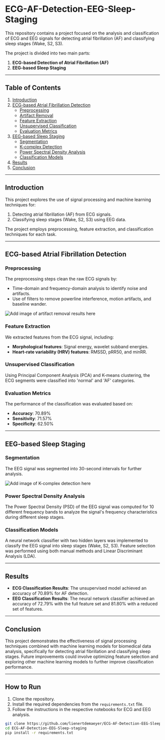 # ECG-AF-Detection-EEG-Sleep-Staging

This repository contains a project focused on the analysis and classification of ECG and EEG signals for detecting atrial fibrillation (AF) and classifying sleep stages (Wake, S2, S3).

The project is divided into two main parts:
1. **ECG-based Detection of Atrial Fibrillation (AF)**
2. **EEG-based Sleep Staging**

---

## Table of Contents
1. [Introduction](#introduction)
2. [ECG-based Atrial Fibrillation Detection](#ecg-based-atrial-fibrillation-detection)
   - [Preprocessing](#preprocessing)
   - [Artifact Removal](#artifact-removal)
   - [Feature Extraction](#feature-extraction)
   - [Unsupervised Classification](#unsupervised-classification)
   - [Evaluation Metrics](#evaluation-metrics)
3. [EEG-based Sleep Staging](#eeg-based-sleep-staging)
   - [Segmentation](#segmentation)
   - [K-complex Detection](#k-complex-detection)
   - [Power Spectral Density Analysis](#power-spectral-density-analysis)
   - [Classification Models](#classification-models)
4. [Results](#results)
5. [Conclusion](#conclusion)

---

## Introduction

This project explores the use of signal processing and machine learning techniques for:
1. Detecting atrial fibrillation (AF) from ECG signals.
2. Classifying sleep stages (Wake, S2, S3) using EEG data.

The project employs preprocessing, feature extraction, and classification techniques for each task.

---

## ECG-based Atrial Fibrillation Detection

### Preprocessing
The preprocessing steps clean the raw ECG signals by:
- Time-domain and frequency-domain analysis to identify noise and artifacts.
- Use of filters to remove powerline interference, motion artifacts, and baseline wander.

![Add image of artifact removal results here]()

### Feature Extraction
We extracted features from the ECG signal, including:
- **Morphological features**: Signal energy, wavelet subband energies.
- **Heart-rate variability (HRV) features**: RMSSD, pRR50, and minRR.

### Unsupervised Classification
Using Principal Component Analysis (PCA) and K-means clustering, the ECG segments were classified into 'normal' and 'AF' categories.

### Evaluation Metrics
The performance of the classification was evaluated based on:
- **Accuracy**: 70.89%
- **Sensitivity**: 71.57%
- **Specificity**: 62.50%

---

## EEG-based Sleep Staging

### Segmentation
The EEG signal was segmented into 30-second intervals for further analysis.

![Add image of K-complex detection here]()

### Power Spectral Density Analysis
The Power Spectral Density (PSD) of the EEG signal was computed for 10 different frequency bands to analyze the signal's frequency characteristics during different sleep stages.

### Classification Models
A neural network classifier with two hidden layers was implemented to classify the EEG signal into sleep stages (Wake, S2, S3). Feature selection was performed using both manual methods and Linear Discriminant Analysis (LDA).

---

## Results

- **ECG Classification Results**: The unsupervised model achieved an accuracy of 70.89% for AF detection.
- **EEG Classification Results**: The neural network classifier achieved an accuracy of 72.79% with the full feature set and 81.80% with a reduced set of features.

---

## Conclusion

This project demonstrates the effectiveness of signal processing techniques combined with machine learning models for biomedical data analysis, specifically for detecting atrial fibrillation and classifying sleep stages. Future improvements could involve optimizing feature selection and exploring other machine learning models to further improve classification performance.

---

## How to Run

1. Clone the repository.
2. Install the required dependencies from the `requirements.txt` file.
3. Follow the instructions in the respective notebooks for ECG and EEG analysis.

```bash
git clone https://github.com/lienertdemaeyer/ECG-AF-Detection-EEG-Sleep-staging.git
cd ECG-AF-Detection-EEG-Sleep-staging
pip install -r requirements.txt

